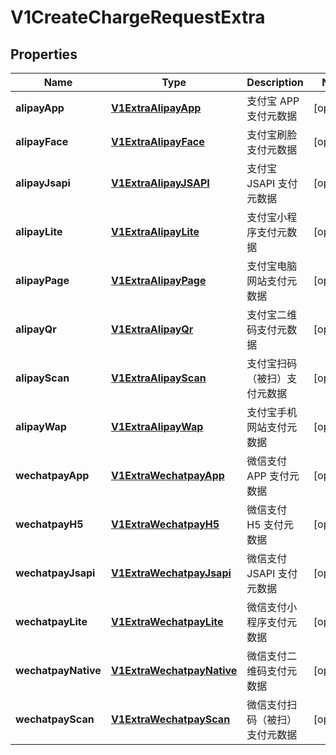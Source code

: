 
# V1CreateChargeRequestExtra

## Properties
Name | Type | Description | Notes
------------ | ------------- | ------------- | -------------
**alipayApp** | [**V1ExtraAlipayApp**](V1ExtraAlipayApp.md) | 支付宝 APP 支付元数据 |  [optional]
**alipayFace** | [**V1ExtraAlipayFace**](V1ExtraAlipayFace.md) | 支付宝刷脸支付元数据 |  [optional]
**alipayJsapi** | [**V1ExtraAlipayJSAPI**](V1ExtraAlipayJSAPI.md) | 支付宝 JSAPI 支付元数据 |  [optional]
**alipayLite** | [**V1ExtraAlipayLite**](V1ExtraAlipayLite.md) | 支付宝小程序支付元数据 |  [optional]
**alipayPage** | [**V1ExtraAlipayPage**](V1ExtraAlipayPage.md) | 支付宝电脑网站支付元数据 |  [optional]
**alipayQr** | [**V1ExtraAlipayQr**](V1ExtraAlipayQr.md) | 支付宝二维码支付元数据 |  [optional]
**alipayScan** | [**V1ExtraAlipayScan**](V1ExtraAlipayScan.md) | 支付宝扫码（被扫）支付元数据 |  [optional]
**alipayWap** | [**V1ExtraAlipayWap**](V1ExtraAlipayWap.md) | 支付宝手机网站支付元数据 |  [optional]
**wechatpayApp** | [**V1ExtraWechatpayApp**](V1ExtraWechatpayApp.md) | 微信支付 APP 支付元数据 |  [optional]
**wechatpayH5** | [**V1ExtraWechatpayH5**](V1ExtraWechatpayH5.md) | 微信支付 H5 支付元数据 |  [optional]
**wechatpayJsapi** | [**V1ExtraWechatpayJsapi**](V1ExtraWechatpayJsapi.md) | 微信支付 JSAPI 支付元数据 |  [optional]
**wechatpayLite** | [**V1ExtraWechatpayLite**](V1ExtraWechatpayLite.md) | 微信支付小程序支付元数据 |  [optional]
**wechatpayNative** | [**V1ExtraWechatpayNative**](V1ExtraWechatpayNative.md) | 微信支付二维码支付元数据 |  [optional]
**wechatpayScan** | [**V1ExtraWechatpayScan**](V1ExtraWechatpayScan.md) | 微信支付扫码（被扫）支付元数据 |  [optional]



